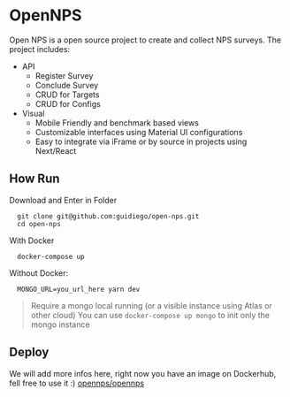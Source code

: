 # OpenNPS

Open NPS is a open source project to create and collect NPS surveys. The project includes:

- API
  - Register Survey
  - Conclude Survey
  - CRUD for Targets
  - CRUD for Configs
- Visual
  - Mobile Friendly and benchmark based views
  - Customizable interfaces using Material UI configurations
  - Easy to integrate via iFrame or by source in projects using Next/React

## How Run

Download and Enter in Folder

```
  git clone git@github.com:guidiego/open-nps.git
  cd open-nps
```

With Docker

```
  docker-compose up
```

Without Docker:

```
  MONGO_URL=you_url_here yarn dev
```

> Require a mongo local running (or a visible instance using Atlas or other cloud)
> You can use `docker-compose up mongo` to init only the mongo instance

## Deploy

We will add more infos here, right now you have an image on Dockerhub, fell free to use it :)
[opennps/opennps](https://hub.docker.com/repository/docker/opennps/opennps)
